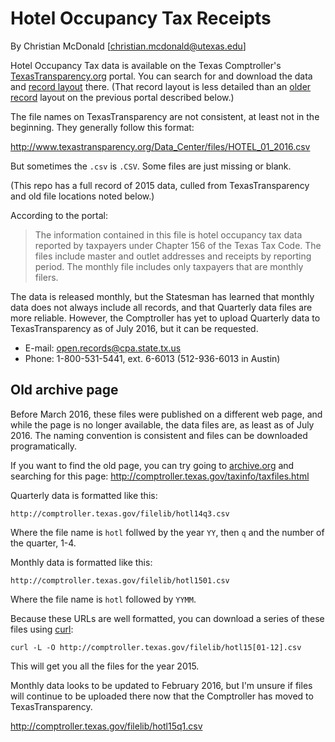 Hotel Occupancy Tax Receipts
============================

By Christian McDonald
[christian.mcdonald@utexas.edu]

Hotel Occupancy Tax data is available on the Texas Comptroller's [TexasTransparency.org](http://www.texastransparency.org/Data_Center/Search_Datasets.php) portal. You can search for and download the data and [record layout](HOTELTAX_LYOT.TXT) there. (That record layout is less detailed than an [older record](old-hoteltax-layout.txt) layout on the previous portal described below.)

The file names on TexasTransparency are not consistent, at least not in the beginning. They generally follow this format:

http://www.texastransparency.org/Data_Center/files/HOTEL_01_2016.csv

But sometimes the `.csv` is `.CSV`. Some files are just missing or blank.

(This repo has a full record of 2015 data, culled from TexasTransparency and old file locations noted below.)

According to the portal:

> The information contained in this file is hotel occupancy tax data reported by taxpayers under Chapter 156 of the Texas Tax Code. The files include master and outlet addresses and receipts by reporting period. The monthly file includes only taxpayers that are monthly filers.

The data is released monthly, but the Statesman has learned that monthly data does not always include all records, and that Quarterly data files are more reliable. However, the Comptroller has yet to upload Quarterly data to TexasTransparency as of July 2016, but it can be requested.

* E-mail: open.records@cpa.state.tx.us
* Phone: 1-800-531-5441, ext. 6-6013 (512-936-6013 in Austin)

## Old archive page

Before March 2016, these files were published on a different web page, and while the page is no longer available, the data files are, as least as of July 2016. The naming convention is consistent and files can be downloaded programatically.

If you want to find the old page, you can try going to [archive.org](http://web.archive.org) and searching for this page: http://comptroller.texas.gov/taxinfo/taxfiles.html

Quarterly data is formatted like this:

`http://comptroller.texas.gov/filelib/hotl14q3.csv`

Where the file name is `hotl` follwed by the year `YY`, then `q` and the number of the quarter, 1-4.

Monthly data is formatted like this:

`http://comptroller.texas.gov/filelib/hotl1501.csv`

Where the file name is `hotl` followed by `YYMM`.

Because these URLs are well formatted, you can download a series of these files using [curl](http://man.cx/curl):

`curl -L -O http://comptroller.texas.gov/filelib/hotl15[01-12].csv`

This will get you all the files for the year 2015.

Monthly data looks to be updated to February 2016, but I'm unsure if files will continue to be uploaded there now that the Comptroller has moved to TexasTransparency.


http://comptroller.texas.gov/filelib/hotl15q1.csv
